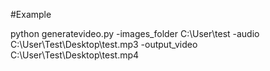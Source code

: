 #Example

python generatevideo.py -images_folder C:\User\test -audio C:\User\Test\Desktop\test.mp3 -output_video C:\User\Test\Desktop\test.mp4

